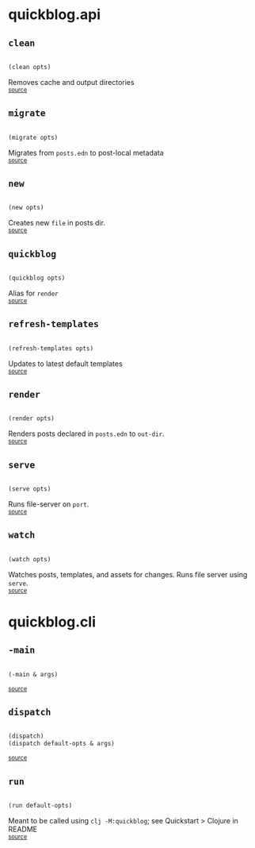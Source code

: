 # quickblog.api 





## `clean`
``` clojure

(clean opts)
```


Removes cache and output directories
<br><sub>[source](https://github.com/borkdude/quickblog/blob/main/src/quickblog/api.clj#L493-L499)</sub>
## `migrate`
``` clojure

(migrate opts)
```


Migrates from `posts.edn` to post-local metadata
<br><sub>[source](https://github.com/borkdude/quickblog/blob/main/src/quickblog/api.clj#L501-L512)</sub>
## `new`
``` clojure

(new opts)
```


Creates new `file` in posts dir.
<br><sub>[source](https://github.com/borkdude/quickblog/blob/main/src/quickblog/api.clj#L466-L491)</sub>
## `quickblog`
``` clojure

(quickblog opts)
```


Alias for `render`
<br><sub>[source](https://github.com/borkdude/quickblog/blob/main/src/quickblog/api.clj#L457-L460)</sub>
## `refresh-templates`
``` clojure

(refresh-templates opts)
```


Updates to latest default templates
<br><sub>[source](https://github.com/borkdude/quickblog/blob/main/src/quickblog/api.clj#L514-L517)</sub>
## `render`
``` clojure

(render opts)
```


Renders posts declared in `posts.edn` to `out-dir`.
<br><sub>[source](https://github.com/borkdude/quickblog/blob/main/src/quickblog/api.clj#L421-L455)</sub>
## `serve`
``` clojure

(serve opts)
```


Runs file-server on `port`.
<br><sub>[source](https://github.com/borkdude/quickblog/blob/main/src/quickblog/api.clj#L519-L532)</sub>
## `watch`
``` clojure

(watch opts)
```


Watches posts, templates, and assets for changes. Runs file server using
  `serve`.
<br><sub>[source](https://github.com/borkdude/quickblog/blob/main/src/quickblog/api.clj#L536-L601)</sub>
# quickblog.cli 





## `-main`
``` clojure

(-main & args)
```

<sub>[source](https://github.com/borkdude/quickblog/blob/main/src/quickblog/cli.clj#L143-L144)</sub>
## `dispatch`
``` clojure

(dispatch)
(dispatch default-opts & args)
```

<sub>[source](https://github.com/borkdude/quickblog/blob/main/src/quickblog/cli.clj#L127-L133)</sub>
## `run`
``` clojure

(run default-opts)
```


Meant to be called using `clj -M:quickblog`; see Quickstart > Clojure in README
<br><sub>[source](https://github.com/borkdude/quickblog/blob/main/src/quickblog/cli.clj#L135-L141)</sub>
